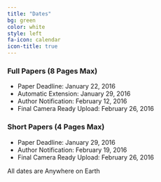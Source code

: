 ```yaml
---
title: "Dates"
bg: green 
color: white
style: left 
fa-icon: calendar
icon-title: true
---
```


### Full Papers (8 Pages Max)

* Paper Deadline: January 22, 2016
* Automatic Extension: January 29, 2016
* Author Notification: February 12, 2016
* Final Camera Ready Upload: February 26, 2016

### Short Papers (4 Pages Max)

* Paper Deadline: January 29, 2016
* Author Notification: February 19, 2016
* Final Camera Ready Upload: February 26, 2016

All dates are Anywhere on Earth
